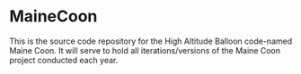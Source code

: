 # MaineCoon
This is the source code repository for the High Altitude Balloon code-named Maine Coon.  It will serve to hold all iterations/versions of the Maine Coon project conducted each year.
